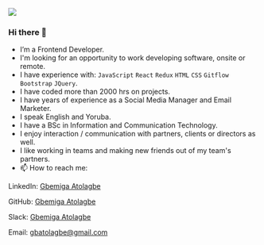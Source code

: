 ![](Gbemiga-Atolagbe.png)
### Hi there 👋
- I’m a Frontend Developer.
- I'm looking for an opportunity to work developing software, onsite or remote.
- I have experience with: `JavaScript` `React` `Redux` `HTML` `CSS` `Gitflow` `Bootstrap` `JQuery`.
- I have coded more than 2000 hrs on projects.
- I have years of experience as a Social Media Manager and Email Marketer.
- I speak English and Yoruba.
- I have a BSc in Information and Communication Technology.
- I enjoy interaction / communication with partners, clients or directors as well.
- I like working in teams and making new friends out of my team's partners.
- 📫 How to reach me:

LinkedIn: [Gbemiga Atolagbe](https://www.linkedin.com/in/gbemiga-atolagbe-6b4b1a260/)

GitHub: [Gbemiga Atolagbe](https://github.com/AtGbemiga)

Slack: [Gbemiga Atolagbe](https://app.slack.com/client/T47CT8XPG/D04V71AJTFY/rimeto_profile/U04S34ETND9)

Email: gbatolagbe@gmail.com
